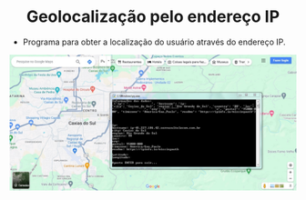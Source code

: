 <h1 align="center">Geolocalização pelo endereço IP</h1>

- Programa para obter a localização do usuário através do endereço IP.

![Screenshot](https://github.com/AndrewVargas1991/Geolocalizacao/blob/main/imagens/Tela.jpg)
